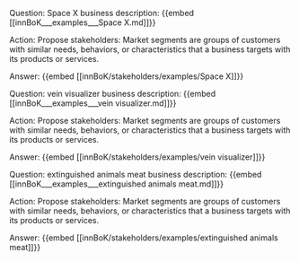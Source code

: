Question: Space X business description:
{{embed [[innBoK___examples___Space X.md]]}}

Action: Propose stakeholders: Market segments are groups of customers with similar needs, behaviors, or characteristics that a business targets with its products or services.

Answer:
{{embed [[innBoK/stakeholders/examples/Space X]]}}

Question: vein visualizer business description:
{{embed [[innBoK___examples___vein visualizer.md]]}}

Action: Propose stakeholders: Market segments are groups of customers with similar needs, behaviors, or characteristics that a business targets with its products or services.

Answer:
{{embed [[innBoK/stakeholders/examples/vein visualizer]]}}

Question: extinguished animals meat business description:
{{embed [[innBoK___examples___extinguished animals meat.md]]}}

Action: Propose stakeholders: Market segments are groups of customers with similar needs, behaviors, or characteristics that a business targets with its products or services.

Answer:
{{embed [[innBoK/stakeholders/examples/extinguished animals meat]]}}



